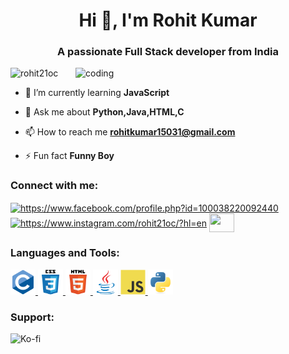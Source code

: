 <h1 align="center">Hi 👋, I'm Rohit Kumar</h1>
<h3 align="center">A passionate Full Stack developer from India</h3>

<img align="right" width="400" alt="coding" src="https://indoanalytica.com/static/images/web-development-1.gif">

<p align="left"> <img src="https://komarev.com/ghpvc/?username=rohit21oc&label=Profile%20views&color=0e75b6&style=flat" alt="rohit21oc" /> </p>

- 🌱 I’m currently learning **JavaScript**

- 💬 Ask me about **Python,Java,HTML,C**

- 📫 How to reach me **rohitkumar15031@gmail.com**

- ⚡ Fun fact **Funny Boy**

<h3 align="left">Connect with me:</h3>
<p align="left">
<a href="https://www.facebook.com/profile.php?id=100038220092440" target="blank"><img align="center" src="https://raw.githubusercontent.com/rahuldkjain/github-profile-readme-generator/master/src/images/icons/Social/facebook.svg" alt="https://www.facebook.com/profile.php?id=100038220092440" height="30" width="40" /></a>
<a href="https://www.instagram.com/rohit21oc/?hl=en" target="blank"><img align="center" src="https://raw.githubusercontent.com/rahuldkjain/github-profile-readme-generator/master/src/images/icons/Social/instagram.svg" alt="https://www.instagram.com/rohit21oc/?hl=en" height="30" width="40" /></a>
  <a href="https://www.linkedin.com/in/rohit-kumar-067527235/" target="blank"><img align="center" src="https://raw.githubusercontent.com/rahuldkjain/github-profile-readme-generator/master/src/images/icons/Social/linkedIn.svg" alt="" height="30" width="40" /></a>
</p>

<h3 align="left">Languages and Tools:</h3>
<p align="left"> <a href="https://www.cprogramming.com/" target="_blank" rel="noreferrer"> <img src="https://raw.githubusercontent.com/devicons/devicon/master/icons/c/c-original.svg" alt="c" width="40" height="40"/> </a> <a href="https://www.w3schools.com/css/" target="_blank" rel="noreferrer"> <img src="https://raw.githubusercontent.com/devicons/devicon/master/icons/css3/css3-original-wordmark.svg" alt="css3" width="40" height="40"/> </a> <a href="https://www.w3.org/html/" target="_blank" rel="noreferrer"> <img src="https://raw.githubusercontent.com/devicons/devicon/master/icons/html5/html5-original-wordmark.svg" alt="html5" width="40" height="40"/> </a> <a href="https://www.java.com" target="_blank" rel="noreferrer"> <img src="https://raw.githubusercontent.com/devicons/devicon/master/icons/java/java-original.svg" alt="java" width="40" height="40"/> </a> <a href="https://developer.mozilla.org/en-US/docs/Web/JavaScript" target="_blank" rel="noreferrer"> <img src="https://raw.githubusercontent.com/devicons/devicon/master/icons/javascript/javascript-original.svg" alt="javascript" width="40" height="40"/> </a> <a href="https://www.python.org" target="_blank" rel="noreferrer"> <img src="https://raw.githubusercontent.com/devicons/devicon/master/icons/python/python-original.svg" alt="python" width="40" height="40"/> </a> </p>

<h3 align="left">Support:</h3>
<p><a href="https://ko-fi.com/Ko-fi"> <img align="left" src="https://cdn.ko-fi.com/cdn/kofi3.png?v=3" height="50" width="210" alt="Ko-fi" /></a></p><br><br>
